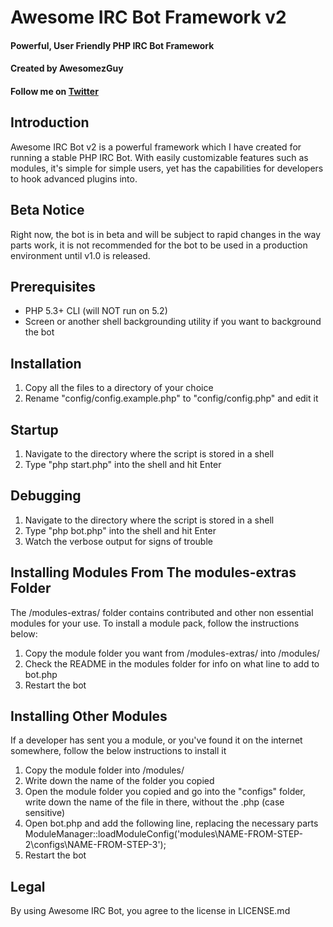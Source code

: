 # Awesome IRC Bot Framework v2
#### Powerful, User Friendly PHP IRC Bot Framework
#### Created by AwesomezGuy
#### Follow me on [Twitter](http://twitter.com/AwesomezGuy)

Introduction
-------------
Awesome IRC Bot v2 is a powerful framework which I have created for running a stable PHP IRC Bot. 
With easily customizable features such as modules, it's simple for simple users, yet has the capabilities for developers to hook advanced plugins into.

Beta Notice
-------------
Right now, the bot is in beta and will be subject to rapid changes in the way parts work, it is not recommended for the bot to be used in a production environment until v1.0 is released.

Prerequisites
-------------
* PHP 5.3+ CLI (will NOT run on 5.2)
* Screen or another shell backgrounding utility if you want to background the bot

Installation
-------------
1. Copy all the files to a directory of your choice
2. Rename "config/config.example.php" to "config/config.php" and edit it

Startup
-------------
1. Navigate to the directory where the script is stored in a shell
2. Type "php start.php" into the shell and hit Enter

Debugging
-------------
1. Navigate to the directory where the script is stored in a shell
2. Type "php bot.php" into the shell and hit Enter
3. Watch the verbose output for signs of trouble

Installing Modules From The modules-extras Folder
-------------
The /modules-extras/ folder contains contributed and other non essential modules for your use.
To install a module pack, follow the instructions below:

1. Copy the module folder you want from /modules-extras/ into /modules/
2. Check the README in the modules folder for info on what line to add to bot.php
3. Restart the bot

Installing Other Modules
-------------
If a developer has sent you a module, or you've found it on the internet somewhere, follow the below instructions to install it

1. Copy the module folder into /modules/
2. Write down the name of the folder you copied
3. Open the module folder you copied and go into the "configs" folder, write down the name of the file in there, without the .php (case sensitive)
4. Open bot.php and add the following line, replacing the necessary parts
	ModuleManager::loadModuleConfig('modules\NAME-FROM-STEP-2\configs\NAME-FROM-STEP-3');
5. Restart the bot

Legal
-------------
By using Awesome IRC Bot, you agree to the license in LICENSE.md